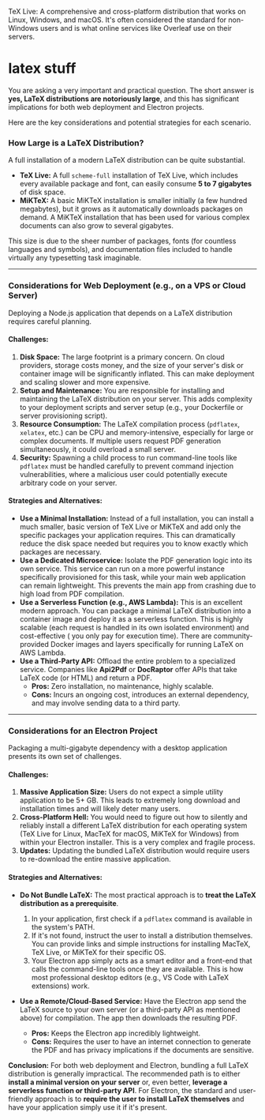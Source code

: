 TeX Live: A comprehensive and cross-platform distribution that works on Linux, Windows, and macOS. It's often considered the standard for non-Windows users and is what online services like Overleaf use on their servers.

# latex stuff
You are asking a very important and practical question. The short answer is **yes, LaTeX distributions are notoriously large**, and this has significant implications for both web deployment and Electron projects.

Here are the key considerations and potential strategies for each scenario.

### How Large is a LaTeX Distribution?

A full installation of a modern LaTeX distribution can be quite substantial.

*   **TeX Live:** A full `scheme-full` installation of TeX Live, which includes every available package and font, can easily consume **5 to 7 gigabytes** of disk space.
*   **MiKTeX:** A basic MiKTeX installation is smaller initially (a few hundred megabytes), but it grows as it automatically downloads packages on demand. A MiKTeX installation that has been used for various complex documents can also grow to several gigabytes.

This size is due to the sheer number of packages, fonts (for countless languages and symbols), and documentation files included to handle virtually any typesetting task imaginable.

---

### Considerations for Web Deployment (e.g., on a VPS or Cloud Server)

Deploying a Node.js application that depends on a LaTeX distribution requires careful planning.

#### Challenges:

1.  **Disk Space:** The large footprint is a primary concern. On cloud providers, storage costs money, and the size of your server's disk or container image will be significantly inflated. This can make deployment and scaling slower and more expensive.
2.  **Setup and Maintenance:** You are responsible for installing and maintaining the LaTeX distribution on your server. This adds complexity to your deployment scripts and server setup (e.g., your Dockerfile or server provisioning script).
3.  **Resource Consumption:** The LaTeX compilation process (`pdflatex`, `xelatex`, etc.) can be CPU and memory-intensive, especially for large or complex documents. If multiple users request PDF generation simultaneously, it could overload a small server.
4.  **Security:** Spawning a child process to run command-line tools like `pdflatex` must be handled carefully to prevent command injection vulnerabilities, where a malicious user could potentially execute arbitrary code on your server.

#### Strategies and Alternatives:

*   **Use a Minimal Installation:** Instead of a full installation, you can install a much smaller, basic version of TeX Live or MiKTeX and add only the specific packages your application requires. This can dramatically reduce the disk space needed but requires you to know exactly which packages are necessary.
*   **Use a Dedicated Microservice:** Isolate the PDF generation logic into its own service. This service can run on a more powerful instance specifically provisioned for this task, while your main web application can remain lightweight. This prevents the main app from crashing due to high load from PDF compilation.
*   **Use a Serverless Function (e.g., AWS Lambda):** This is an excellent modern approach. You can package a minimal LaTeX distribution into a container image and deploy it as a serverless function. This is highly scalable (each request is handled in its own isolated environment) and cost-effective ( you only pay for execution time). There are community-provided Docker images and layers specifically for running LaTeX on AWS Lambda.
*   **Use a Third-Party API:** Offload the entire problem to a specialized service. Companies like **Api2Pdf** or **DocRaptor** offer APIs that take LaTeX code (or HTML) and return a PDF.
    *   **Pros:** Zero installation, no maintenance, highly scalable.
    *   **Cons:** Incurs an ongoing cost, introduces an external dependency, and may involve sending data to a third party.

---

### Considerations for an Electron Project

Packaging a multi-gigabyte dependency with a desktop application presents its own set of challenges.

#### Challenges:

1.  **Massive Application Size:** Users do not expect a simple utility application to be 5+ GB. This leads to extremely long download and installation times and will likely deter many users.
2.  **Cross-Platform Hell:** You would need to figure out how to silently and reliably install a different LaTeX distribution for each operating system (TeX Live for Linux, MacTeX for macOS, MiKTeX for Windows) from within your Electron installer. This is a very complex and fragile process.
3.  **Updates:** Updating the bundled LaTeX distribution would require users to re-download the entire massive application.

#### Strategies and Alternatives:

*   **Do Not Bundle LaTeX:** The most practical approach is to **treat the LaTeX distribution as a prerequisite**.
    1.  In your application, first check if a `pdflatex` command is available in the system's PATH.
    2.  If it's not found, instruct the user to install a distribution themselves. You can provide links and simple instructions for installing MacTeX, TeX Live, or MiKTeX for their specific OS.
    3.  Your Electron app simply acts as a smart editor and a front-end that calls the command-line tools once they are available. This is how most professional desktop editors (e.g., VS Code with LaTeX extensions) work.

*   **Use a Remote/Cloud-Based Service:** Have the Electron app send the LaTeX source to your own server (or a third-party API as mentioned above) for compilation. The app then downloads the resulting PDF.
    *   **Pros:** Keeps the Electron app incredibly lightweight.
    *   **Cons:** Requires the user to have an internet connection to generate the PDF and has privacy implications if the documents are sensitive.

**Conclusion:** For both web deployment and Electron, bundling a full LaTeX distribution is generally impractical. The recommended path is to either **install a minimal version on your server** or, even better, **leverage a serverless function or third-party API**. For Electron, the standard and user-friendly approach is to **require the user to install LaTeX themselves** and have your application simply use it if it's present.